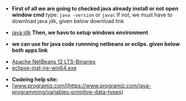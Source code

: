  * **First of all we are going to checked java already install or not**
 **open window cmd**
  type:
  ``java -version`` or `javac`
 If not, we must have to download java jdk, given below download link
 - [java jdk](https://www.oracle.com/java/technologies/javase/jdk12-archive-downloads.html)
  **Then, we havo to setup windows environment**

 * **we can use for java code runnning netbeans or eclips. given below both apps link**
 - [Apache NetBeans 12 LTS-Binaries](https://netbeans.apache.org/download/nb120/nb120.html)
 - [eclipse-inst-jre-win64.exe](https://www.eclipse.org/downloads/download.php?file=/oomph/epp/2020-09/R/eclipse-inst-jre-win64.exe)
 
 
 
  * **Codeing help site:** 
  * [www.programiz.com](https://www.programiz.com/java-programming/variables-primitive-data-types)
